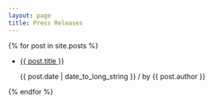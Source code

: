 ```yaml
---
layout: page
title: Press Releases
---
```


<div class='6u 12u$(small)'>
{% for post in site.posts %}
	<ul class="alt">
						<li>  <a  href='{{site.baseurl}}{{ post.url }}'>{{ post.title }}</a>
                  <p >{{ post.date | date_to_long_string }} / by {{ post.author }}</p>
            </li>
	</ul>
{% endfor %}
</div>



